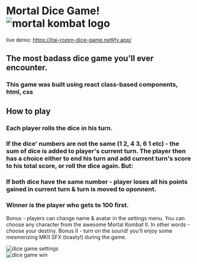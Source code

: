 # Mortal Dice Game! <img src="https://logos-world.net/mortal-kombat-logo/" alt="mortal kombat logo" />
live demo: https://itai-rozen-dice-game.netlify.app/

## The most badass dice game you'll ever encounter.
### This game was built using react class-based components, html, css
## How to play
### Each player rolls the dice in his turn. 
### If the dice' numbers are not the same (1 2, 4 3, 6 1 etc) - the sum of dice is added to player's current turn. The player then has a choice either to end his turn and add current turn's score to his total score, or roll the dice again. But:
### If both dice have the same number - player loses all his points gained in current turn & turn is moved to oponnent.
### Winner is the player who gets to 100 first.

Bonus - players can change name & avatar in the settings menu. You can choose any character from the awesome Mortal Kombat II. In other words - choose your destiny.
Bonus II - turn on the sound! you'll enjoy some mesmerizing MKII SFX (toasty!) during the game.

<div>
 <img src="https://user-images.githubusercontent.com/45075787/174148947-2f613c37-4d7f-4c35-a80c-923cb49bd3d3.png" alt="dice game settings" title="dice game settings" />
</div>
<div>
 <img src="https://user-images.githubusercontent.com/45075787/174148969-63360c55-ce5f-4f1e-8519-ccd8aa3572c5.png" alt="dice game win" title="dice game win" />
</div>
